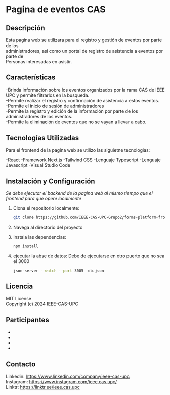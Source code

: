 # Pagina de eventos CAS  
  
## Descripción  
  
Esta pagina web se utilizara para el registro y gestión de eventos por parte de los  
administradores, asi como un portal de registro de asistencia a eventos por parte de  
Personas interesadas en asistir.  

## Características  
  
-Brinda información sobre los eventos organizados por la rama CAS de IEEE UPC y permite filtrarlos en la busqueda.  
-Permite realizar el registro y confirmación de asistencia a estos eventos.  
-Permite el inicio de sesión de administradores  
-Permite la registro y edición de la información por parte de los administradores de los eventos.  
-Permite la eliminación de eventos que no se vayan a llevar a cabo.  
  
## Tecnologías Utilizadas  

Para el frontend de la pagina web se utilizo las siguietne tecnologias:

-React
-Framework Next.js
-Tailwind CSS
-Lenguaje Typescript
-Lenguaje Javascript
-Visual Studio Code

## Instalación y Configuración

*Se debe ejecutar el backend de la pagina web al mismo tiempo que el frontend para que opere localmente*

1. Clona el repositorio localmente:  
    ```bash  
    git clone https://github.com/IEEE-CAS-UPC-Grupo2/forms-platform-frontend/tree/develop.git
    ```  
2. Navega al directorio del proyecto  

3. Instala las dependencias:  
    ```bash
    npm install
    ```  
4. ejecutar la abse de datos:
   Debe de ejecutarse en otro puerto que no sea el 3000  
   ```bash  
   json-server --watch --port 3005  db.json  
   ```  
## Licencia  
  
MIT License  
Copyright (c) 2024 IEEE-CAS-UPC  
  
## Participantes  
  
-
-
-
-
  
## Contacto  

Linkedin: https://www.linkedin.com/company/ieee-cas-upc  
Instagram: https://www.instagram.com/ieee.cas.upc/  
Linktr: https://linktr.ee/ieee.cas.upc   
  
